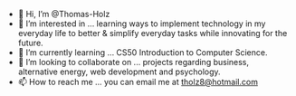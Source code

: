 - 👋 Hi, I’m @Thomas-Holz
- 👀 I’m interested in ... learning ways to implement technology in my everyday life to better & simplify everyday tasks while innovating for the future. 
- 🌱 I’m currently learning ... CS50 Introduction to Computer Science.
- 💞️ I’m looking to collaborate on ... projects regarding business, alternative energy, web development and psychology.
- 📫 How to reach me ... you can email me at tholz8@hotmail.com

<!---
Thomas-Holz/Thomas-Holz is a ✨ special ✨ repository because its `README.md` (this file) appears on your GitHub profile.
You can click the Preview link to take a look at your changes.
--->
